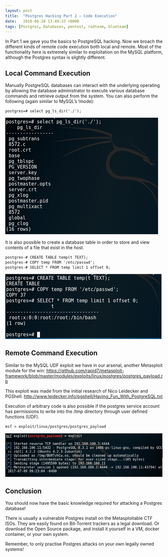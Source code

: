 ```yaml
---
layout: post
title:  "Postgres Hacking Part 2 — Code Execution"
date:   2018-06-28 13:49:33 +0000
tags: [Postgres, Databases, pentest, redteam, blueteam]
---
```

In Part 1 we gave you the basics to PostgreSQL hacking. Now we broach the different kinds of remote code execution both local and remote. Most of the functionality here is extremely similar to exploitation on the MySQL platform, although the Postgres syntax is slightly different.

## Local Command Execution
Manually PostgreSQL databases can interact with the underlying operating by allowing the database administrator to execute various database commands and retrieve output from the system. You can also perform the following (again similar to MySQL’s !mode):
```
postgres=# select pg_ls_dir('./');
```
![](/assets/postgres_2.png)

It is also possible to create a database table in order to store and view contents of a file that exist in the host.
```
postgres-# CREATE TABLE temp(t TEXT);
postgres-# COPY temp FROM '/etc/passwd';
postgres-# SELECT * FROM temp limit 1 offset 0;
```
![](/assets/postgres_3.png)

## Remote Command Execution
Similar to the MySQL UDF exploit we have in our arsenal, another Metasploit module for the win: https://github.com/rapid7/metasploit-framework/blob/master/modules/exploits/linux/postgres/postgres_payload.rb

This exploit was made from the initial research of Nico Leidecker and PGShell: http://www.leidecker.info/pgshell/Having_Fun_With_PostgreSQL.txt

Execution of arbitrary code is also possible if the postgres service account has permissions to write into the /tmp directory through user defined functions (UDF).
```
msf > exploit/linux/postgres/postgres_payload
```
![](/assets/postgres_4.png)

## Conclusion
You should now have the basic knowledge required for attacking a Postgres database!

There is usually a vulnerable Postgres install on the Metasploitable CTF ISOs. They are easily found on Bit-Torrent trackers as a legal download. Or download the Open Source package, and install it yourself in a VM, docker container, or your own system.

Remember, to only practise Postgres attacks on your own legally owned systems!
